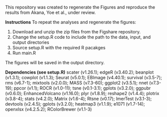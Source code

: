This repository was created to regenerate the Figures and reproduce the results from Akana, Yoe et al., under review.

**Instructions**
To repeat the analyses and regenerate the figures:
1. Download and unzip the zip files from the Figshare repository.
2. Change the setup.R code to include the path to the data, input, and output directories
3. Source setup.R with the required R pacakges
4. Run main.R

The figures will be saved in the output directory.


**Dependencies (see setup.R)**
scater (v1.26.1); edgeR (v3.40.2); beanplot (v1.3.1); cowplot (v1.1.3); Seurat (v5.0.1); EBImage (v4.40.1); survival (v3.5-7); rms (v6.7-1); mixtools (v2.0.0); MASS (v7.3-60); ggplot2 (v3.5.1); nnet (v7.3-19); ppcor (v1.1); ROCR (v1.0-11); tsne (v0.1-3.1); gplots (v3.2.0); ggpubr (v0.6.0); EnhancedVolcano (v1.16.0); plyr (v1.8.9); reshape2 (v1.4.4); plotrix (v3.8-4); stats (v4.2.0); Matrix (v1.6-4); Rtsne (v0.17); lmerTest (v3.1-3); devtools (v2.4.5); gplots (v3.2.0); heatmap3 (v1.1.9); e1071 (v1.7-14); openxlsx (v4.2.5.2); RColorBrewer (v1.1-3)
